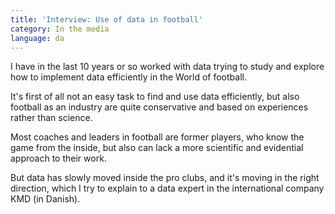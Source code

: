 ```yaml
---
title: 'Interview: Use of data in football'
category: In the media
language: da
---
```

I have in the last 10 years or so worked with data trying to study and explore how to implement data efficiently in the World of football.

It's first of all not an easy task to find and use data efficiently, but also football as an industry are quite conservative and based on experiences rather than science.

Most coaches and leaders in football are former players, who know the game from the inside, but also can lack a more scientific and evidential approach to their work.

But data has slowly moved inside the pro clubs, and it's moving in the right direction, which I try to explain to a data expert in the international company KMD (in Danish).